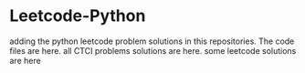 # Leetcode-Python
adding the python leetcode problem solutions in this repositories. 
The code files are here.
all CTCI problems solutions are here.
some leetcode solutions are here




















































































































































































































































































































































































































































































































































































































































































































